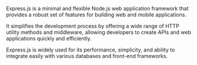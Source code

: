 Express.js is a minimal and flexible Node.js web application framework that provides a robust set of features for building web and mobile applications. 

It simplifies the development process by offering a wide range of HTTP utility methods and middleware, allowing developers to create APIs and web applications quickly and efficiently. 

Express.js is widely used for its performance, simplicity, and ability to integrate easily with various databases and front-end frameworks.
